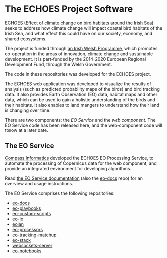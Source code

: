 # The ECHOES Project Software

[ECHOES (Effect of climate change on bird habitats around the Irish Sea)](https://echoesproj.eu/)
seeks to address how climate change will impact coastal bird habitats of the Irish Sea,
and what effect this could have on our society, economy, and shared ecosystems.

The project is funded through [an Irish Welsh Programme](https://irelandwales.eu),
which promotes co-operation in the areas of innovation, climate change and sustainable development.
It is part-funded by the 2014-2020 European Regional Development Fund,
through the Welsh Government.

The code in these repositories was developed for the ECHOES project.

The ECHOES web application was developed to visualize the results of analysis
(such as predicted probability maps of the birds) and bird tracking data.
It also provides Earth Observation (EO) data, habitat maps and other data,
which can be used to gain a holistic understanding of the birds and their habitats.
It also enables to land mangers to understand how their land is changing over time.

There are two components: the *EO Service* and the *web component*.
The EO Service code has been released here,
and the web-component code will follow at a later date.

## The EO Service

[Compass Informatics](https://compass.ie) developed the ECHOES EO Processing Service,
to automate the processing of Copernicus data for the web component,
and provide an integrated environment for developing algorithms.

Read [the EO Service documentation](https://docs.compass.ie/EarthObservationDocs/)
(also the [eo-docs](https://github.com/ECHOESProj/eo-docs) repo) for an overview and usage instructions.

The EO Service comprises the following repositories:

* [eo-docs](https://github.com/ECHOESProj/eo-docs)
* [eo-playbooks](https://github.com/ECHOESProj/eo-playbooks)
* [eo-custom-scripts](https://github.com/ECHOESProj/eo-custom-scripts)
* [eo-io](https://github.com/ECHOESProj/eo-io)
* [eoian](https://github.com/ECHOESProj/eoian)
* [eo-processors](https://github.com/ECHOESProj/eo-processors)
* [eo-tracking-matchup](https://github.com/ECHOESProj/eo-tracking-matchup)
* [eo-stack](https://github.com/ECHOESProj/eo-stack)
* [websockets-server](https://github.com/ECHOESProj/websockets-server)
* [eo-notebooks](https://github.com/ECHOESProj/eo-notebooks)
